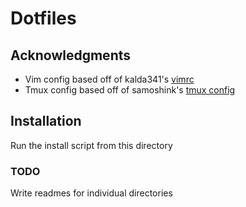 # Dotfiles

## Acknowledgments
* Vim config based off of kalda341's [vimrc](https://github.com/kalda341/dotfiles/blob/master/editors/vim/vimrc)
* Tmux config based off of samoshink's [tmux config](https://github.com/samoshkin/tmux-config)

## Installation
Run the install script from this directory

### TODO 
Write readmes for individual directories
